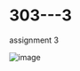 # 303---3

assignment 3

![image](https://user-images.githubusercontent.com/90429544/206812750-8e32171b-00f2-4078-9468-0c33e7d2e3a8.png)


